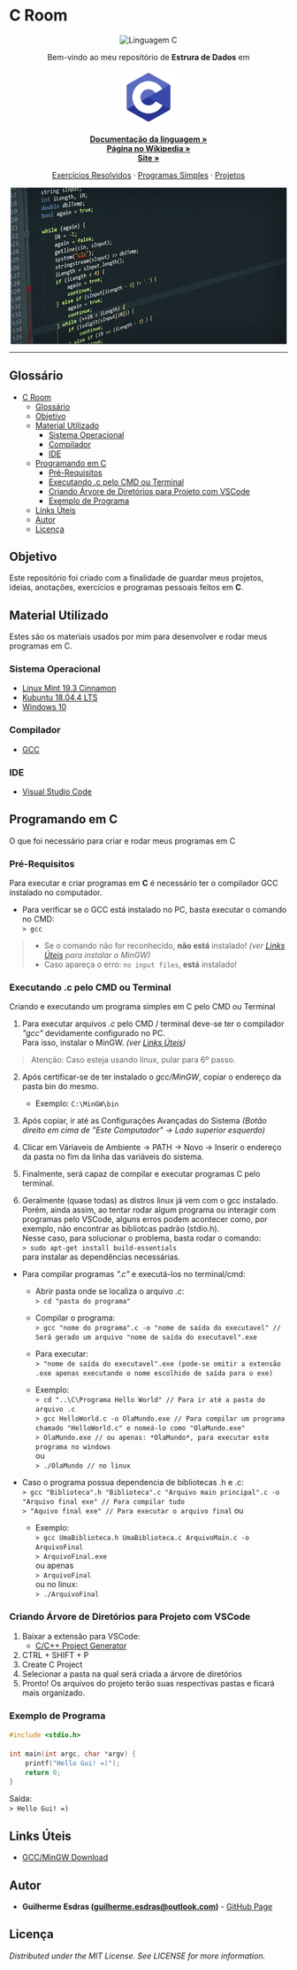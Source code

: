 <!-- Título do Respositório -->
# C Room
<!-- -->

<!-- Badges -->
<p align="center">
    <img src="https://img.shields.io/badge/made%20with-C-blue.svg?style=flat&colorB=4614ff" alt="Linguagem C">
</p>
<!-- -->

<!-- Msg de boas vindas -->
<p align="center">Bem-vindo ao meu repositório de <strong>Estrura de Dados</strong> em</p>
<!-- -->

<!-- Logo -->
<p align="center">
    <img src="Imagens\c-programming.png" alt="C" height="100">
</p>
<!-- -->

<!-- Links Principais-->
<p align="center">
    <a href="https://devdocs.io/c/" target="_blank"><strong>Documentação da linguagem »</strong></a>
    <br/>
    <a href="https://pt.wikipedia.org/wiki/C_(linguagem_de_programa%C3%A7%C3%A3o)" target="_blank"><strong>Página no Wikipedia »</strong></a>
    <br/>
    <a href="https://www.cprogramming.com/" target="_blank"><strong>Site »</strong></a>
    <br/>
</p>
<!-- -->

<!-- Links do Repositório -->
<p align="center">
    <a href="Exercícios Resolvidos">Exercícios Resolvidos</a>
    ·
    <a href="Programas Simples">Programas Simples</a>
    ·
    <a href="Projetos">Projetos</a>
</p>
<!-- -->

<!-- Language Preview-->
<p align="center">
    <img align="center" src="Imagens\c-code-example.jpg" alt="C Preview" width="500">
</p>
<!-- -->

---

<!-- Table of Contents -->
## Glossário
- [C Room](#c-room)
  - [Glossário](#gloss%c3%a1rio)
  - [Objetivo](#objetivo)
  - [Material Utilizado](#material-utilizado)
    - [Sistema Operacional](#sistema-operacional)
    - [Compilador](#compilador)
    - [IDE](#ide)
  - [Programando em C](#programando-em-c)
    - [Pré-Requisitos](#pr%c3%a9-requisitos)
    - [Executando .c pelo CMD ou Terminal](#executando-c-pelo-cmd-ou-terminal)
    - [Criando Árvore de Diretórios para Projeto com VSCode](#criando-%c3%81rvore-de-diret%c3%b3rios-para-projeto-com-vscode)
    - [Exemplo de Programa](#exemplo-de-programa)
  - [Links Úteis](#links-%c3%9ateis)
  - [Autor](#autor)
  - [Licença](#licen%c3%a7a)
<!-- -->

<!-- Objetivo -->
## Objetivo
Este repositório foi criado com a finalidade de guardar meus projetos, ideias, anotações, exercícios e programas pessoais feitos em <strong>C</strong>.
<!-- -->

<!-- Material Utilizado -->
## Material Utilizado
Estes são os materiais usados por mim para desenvolver e rodar meus programas em C.
### Sistema Operacional
- [Linux Mint 19.3 Cinnamon](https://www.linuxmint.com/)
- [Kubuntu 18.04.4 LTS](https://kubuntu.org/)
- [Windows 10](https://www.microsoft.com/pt-br/windows/)
### Compilador
- [GCC](#Links-%C3%9Ateis)
### IDE
- [Visual Studio Code](https://code.visualstudio.com/)
<!-- -->

<!-- Programando em ... -->
## Programando em C
O que foi necessário para criar e rodar meus programas em C

### Pré-Requisitos
Para executar e criar programas em **C** é necessário ter o compilador GCC instalado no computador.

- Para verificar se o GCC está instalado no PC, basta executar o comando no CMD: <br/>
    `> gcc`
> - Se o comando não for reconhecido, **não está** instalado! *(ver [Links Úteis](#Links-%C3%9Ateis) para instalar o MinGW)* <br/>
> - Caso apareça o erro: `no input files`, **está** instalado! <br/>

### Executando .c pelo CMD ou Terminal
Criando e executando um programa simples em C pelo CMD ou Terminal

1. Para executar arquivos *.c* pelo CMD / terminal deve-se ter o compilador *"gcc"* devidamente configurado no PC. <br/>
   Para isso, instalar o MinGW. *(ver [Links Úteis](#Links-%C3%9Ateis))*
  
> Atenção: Caso esteja usando linux, pular para 6º passo.

2. Após certificar-se de ter instalado o *gcc/MinGW*, copiar o endereço da pasta bin do mesmo.
     - Exemplo:
     `C:\MinGW\bin`

3. Após copiar, ir até as Configurações Avançadas do Sistema *(Botão direito em cima de "Este Computador" -> Lado superior esquerdo)*
   
4. Clicar em Váriaveis de Ambiente -> PATH -> Novo -> Inserir o endereço da pasta no fim da linha das variáveis do sistema.
   
5. Finalmente, será capaz de compilar e executar programas C pelo terminal.
   
6. Geralmente (quase todas) as distros linux já vem com o gcc instalado. Porém, ainda assim, ao tentar rodar algum programa ou interagir com programas pelo VSCode, alguns erros podem acontecer como, por exemplo, não encontrar as bibliotcas padrão (stdio.h). <br/>
   Nesse caso, para solucionar o problema, basta rodar o comando: <br/>
   `> sudo apt-get install build-essentials` <br/>
   para instalar as dependências necessárias.

- Para compilar programas *".c"* e executá-los no terminal/cmd:
  - Abrir pasta onde se localiza o arquivo *.c*: <br/>
     `> cd "pasta do programa"`
  - Compilar o programa: <br/>
     `> gcc "nome do programa".c -o "nome de saída do executavel" // Será gerado um arquivo "nome de saída do executavel".exe`
  - Para executar: <br/>
     `> "nome de saída do executavel".exe (pode-se omitir a extensão .exe apenas executando o nome escolhido de saída para o exe)`
  
  - Exemplo: <br/>
     `> cd "..\C\Programa Hello World" // Para ir até a pasta do arquivo .c` <br/>
     `> gcc HelloWorld.c -o OlaMundo.exe // Para compilar um programa chamado "HelloWorld.c" e nomeá-lo como "OlaMundo.exe"` <br/>
     `> OlaMundo.exe // ou apenas: *OlaMundo*, para executar este programa no windows` <br/>
     ou <br/>
     `> ./OlaMundo // no linux`

- Caso o programa possua dependencia de bibliotecas .h e .c: <br/>
  `> gcc "Biblioteca".h "Biblioteca".c "Arquivo main principal".c -o "Arquivo final exe" // Para compilar tudo` <br/>
  `> "Aquivo final exe" // Para executar o arquivo final`
  ou


  - Exemplo: <br/>
    `> gcc UmaBiblioteca.h UmaBiblioteca.c ArquivoMain.c -o ArquivoFinal` <br/>
    `> ArquivoFinal.exe` <br/>
    ou apenas<br/>
    `> ArquivoFinal` <br/>
    ou no linux: <br/>
    `> ./ArquivoFinal`

### Criando Árvore de Diretórios para Projeto com VSCode

1. Baixar a extensão para VSCode:
   - [C/C++ Project Generator](https://marketplace.visualstudio.com/items?itemName=danielpinto8zz6.c-cpp-project-generator)
2. CTRL + SHIFT + P
3. Create C Project
4. Selecionar a pasta na qual será criada a árvore de diretórios
5. Pronto! Os arquivos do projeto terão suas respectivas pastas e ficará mais organizado.

### Exemplo de Programa
``` C
#include <stdio.h>

int main(int argc, char *argv) {
    printf("Hello Gui! =)");
    return 0;
}
```

Saída: <br/>
`> Hello Gui! =)`
<!-- -->

<!-- Links-->
## Links Úteis
- [GCC/MinGW Download](https://sourceforge.net/projects/tdm-gcc/)
<!-- -->

<!-- Autor/Contato -->
## Autor
* **Guilherme Esdras (guilherme.esdras@outlook.com)** - [GitHub Page](https://github.com/GuilhermeEsdras)
<!-- -->

<!-- Licença -->
## Licença
*Distributed under the MIT License. See LICENSE for more information.*
